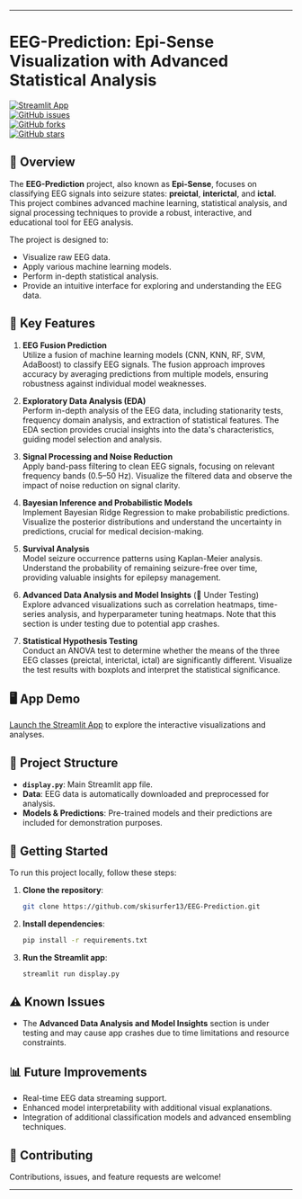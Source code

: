 
---

# EEG-Prediction: Epi-Sense Visualization with Advanced Statistical Analysis

[![Streamlit App](https://img.shields.io/badge/Streamlit-Launch%20App-brightgreen?style=flat-square)](https://eeg-prediction-nnzmjq3bpqkxwbr8zt7unt.streamlit.app/)  
[![GitHub issues](https://img.shields.io/github/issues/skisurfer13/EEG-Prediction)](https://github.com/skisurfer13/EEG-Prediction/issues)  
[![GitHub forks](https://img.shields.io/github/forks/skisurfer13/EEG-Prediction)](https://github.com/skisurfer13/EEG-Prediction/network)  
[![GitHub stars](https://img.shields.io/github/stars/skisurfer13/EEG-Prediction)](https://github.com/skisurfer13/EEG-Prediction/stargazers)

## 🧠 Overview

The **EEG-Prediction** project, also known as **Epi-Sense**, focuses on classifying EEG signals into seizure states: **preictal**, **interictal**, and **ictal**. This project combines advanced machine learning, statistical analysis, and signal processing techniques to provide a robust, interactive, and educational tool for EEG analysis.

The project is designed to:
- Visualize raw EEG data.
- Apply various machine learning models.
- Perform in-depth statistical analysis.
- Provide an intuitive interface for exploring and understanding the EEG data.

## 🎯 Key Features

1. **EEG Fusion Prediction**  
   Utilize a fusion of machine learning models (CNN, KNN, RF, SVM, AdaBoost) to classify EEG signals. The fusion approach improves accuracy by averaging predictions from multiple models, ensuring robustness against individual model weaknesses.

2. **Exploratory Data Analysis (EDA)**  
   Perform in-depth analysis of the EEG data, including stationarity tests, frequency domain analysis, and extraction of statistical features. The EDA section provides crucial insights into the data's characteristics, guiding model selection and analysis.

3. **Signal Processing and Noise Reduction**  
   Apply band-pass filtering to clean EEG signals, focusing on relevant frequency bands (0.5–50 Hz). Visualize the filtered data and observe the impact of noise reduction on signal clarity.

4. **Bayesian Inference and Probabilistic Models**  
   Implement Bayesian Ridge Regression to make probabilistic predictions. Visualize the posterior distributions and understand the uncertainty in predictions, crucial for medical decision-making.

5. **Survival Analysis**  
   Model seizure occurrence patterns using Kaplan-Meier analysis. Understand the probability of remaining seizure-free over time, providing valuable insights for epilepsy management.

6. **Advanced Data Analysis and Model Insights** (🚧 Under Testing)  
   Explore advanced visualizations such as correlation heatmaps, time-series analysis, and hyperparameter tuning heatmaps. Note that this section is under testing due to potential app crashes.

7. **Statistical Hypothesis Testing**  
   Conduct an ANOVA test to determine whether the means of the three EEG classes (preictal, interictal, ictal) are significantly different. Visualize the test results with boxplots and interpret the statistical significance.

## 🖥️ App Demo

[Launch the Streamlit App](https://eeg-prediction-nnzmjq3bpqkxwbr8zt7unt.streamlit.app/) to explore the interactive visualizations and analyses.

## 📝 Project Structure

- **`display.py`**: Main Streamlit app file.
- **Data**: EEG data is automatically downloaded and preprocessed for analysis.
- **Models & Predictions**: Pre-trained models and their predictions are included for demonstration purposes.

## 🚀 Getting Started

To run this project locally, follow these steps:

1. **Clone the repository**:
    ```bash
    git clone https://github.com/skisurfer13/EEG-Prediction.git
    ```
2. **Install dependencies**:
    ```bash
    pip install -r requirements.txt
    ```
3. **Run the Streamlit app**:
    ```bash
    streamlit run display.py
    ```

## ⚠️ Known Issues

- The **Advanced Data Analysis and Model Insights** section is under testing and may cause app crashes due to time limitations and resource constraints.

## 📊 Future Improvements

- Real-time EEG data streaming support.
- Enhanced model interpretability with additional visual explanations.
- Integration of additional classification models and advanced ensembling techniques.

## 🤝 Contributing

Contributions, issues, and feature requests are welcome! 

---


